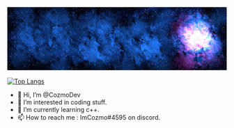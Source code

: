 <img src="logo.png" alt="My cool logo"/>


[![Top Langs](https://github-readme-stats.vercel.app/api/top-langs/?username=cozmodev&layout=compact)](https://github.com/anuraghazra/github-readme-stats)

- 👋 Hi, I’m @CozmoDev
- 👀 I’m interested in coding stuff.
- 🌱 I’m currently learning c++.
- 📫 How to reach me : ImCozmo#4595 on discord.



